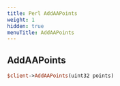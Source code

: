 ```yaml
---
title: Perl AddAAPoints
weight: 1
hidden: true
menuTitle: AddAAPoints
---
```

## AddAAPoints
```perl
$client->AddAAPoints(uint32 points)
```